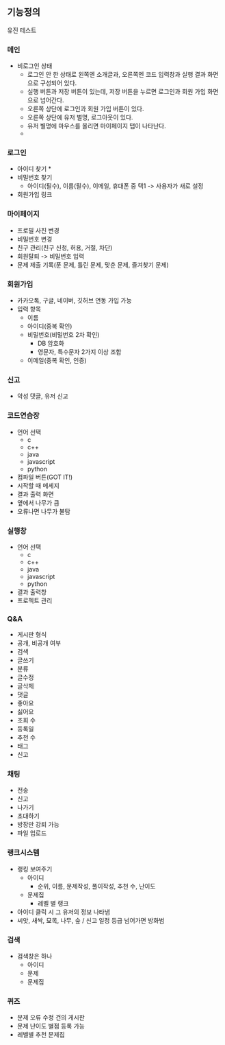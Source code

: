 ## 기능정의
유진 테스트

### 메인
* 비로그인 상태
  - 로그인 안 한 상태로 왼쪽엔 소개글과, 오른쪽엔 코드 입력창과 실행 결과 화면으로 구성되어 있다.
  - 실행 버튼과 저장 버튼이 있는데, 저장 버튼을 누르면 로그인과 회원 가입 화면으로 넘어간다.
  - 오른쪽 상단에 로그인과 회원 가입 버튼이 있다.
  - 오른쪽 상단에 유저 별명, 로그아웃이 있다.
  - 유저 별명에 마우스를 올리면 마이페이지 탭이 나타난다.
  - 



### 로그인
- 아이디 찾기
  * 
- 비밀번호 찾기
  * 아이디(필수), 이름(필수), 이메일, 휴대폰 중 택1 -> 사용자가 새로 설정
- 회원가입 링크

### 마이페이지
- 프로필 사진 변경
- 비밀번호 변경
- 친구 관리(친구 신청, 허용, 거절, 차단)
- 회원탈퇴 -> 비밀번호 입력
- 문제 제출 기록(푼 문제, 틀린 문제, 맞춘 문제, 즐겨찾기 문제)

### 회원가입
- 카카오톡, 구글, 네이버, 깃허브 연동 가입 가능
- 입력 항목
  * 이름
  * 아이디(중복 확인)
  * 비밀번호(비밀번호 2차 확인)
    + DB 암호화
    + 영문자, 특수문자 2가지 이상 조합
  * 이메일(중복 확인, 인증)

### 신고
- 악성 댓글, 유저 신고

### 코드연습장
- 언어 선택
  + c
  + c++
  + java
  + javascript
  + python
- 컴파일 버튼(GOT IT!)
- 시작할 때 메세지
- 결과 출력 화면
- 옆에서 나무가 큼
- 오류나면 나무가 불탐

### 실행창
- 언어 선택
  + c
  + c++
  + java
  + javascript
  + python
- 결과 출력창
- 프로젝트 관리

### Q&A
- 게시판 형식
- 공개, 비공개 여부
- 검색
- 글쓰기
- 분류
- 글수정
- 글삭제
- 댓글
- 좋아요
- 싫어요
- 조회 수
- 등록일
- 추천 수
- 태그
- 신고

### 채팅
- 전송
- 신고
- 나가기
- 초대하기
- 방장만 강퇴 가능
- 파일 업로드

### 랭크시스템
- 랭킹 보여주기
  * 아이디
    + 순위, 이름, 문제작성, 풀이작성, 추천 수, 난이도
  * 문제집
    + 레벨 별 랭크
- 아이디 클릭 시 그 유저의 정보 나타냄
- 씨앗, 새싹, 묘목, 나무, 숲 / 신고 일정 등급 넘어가면 방화범

### 검색
- 검색창은 하나
  + 아이디
  + 문제
  + 문제집
  
### 퀴즈
- 문제 오류 수정 건의 게시판
- 문제 난이도 별점 등록 가능
- 레벨별 추천 문제집